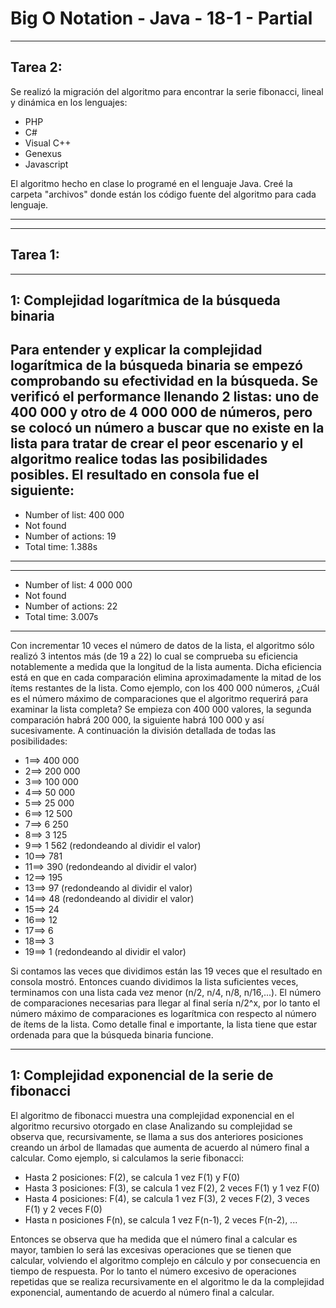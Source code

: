 # Big O Notation - Java - 18-1 - Partial

----------------------------
Tarea 2:
----------------------------
Se realizó la migración del algoritmo para encontrar la serie fibonacci, lineal y dinámica en los lenguajes:
 - PHP
 - C#
 - Visual C++
 - Genexus
 - Javascript 
 
El algoritmo hecho en clase lo programé en el lenguaje Java.
Creé la carpeta "archivos" donde están los código fuente del algoritmo para cada lenguaje.

-------------------------------------------------------------------------------------------------------------------------------------

----------------------------
Tarea 1:
----------------------------
--------------------------------------------------------
1: Complejidad logarítmica de la búsqueda binaria
--------------------------------------------------------
Para entender y explicar la complejidad logarítmica de la búsqueda binaria se empezó comprobando su efectividad en la búsqueda. Se verificó el performance llenando 2 listas: uno de 400 000 y otro de 4 000 000 de números, pero se colocó un número a buscar que no existe en la lista para tratar de crear el peor escenario y el algoritmo realice todas las posibilidades posibles. El resultado en consola fue el siguiente:
------------------------------------------------------------------------
 - Number of list: 400 000
 - Not found
 - Number of actions: 19
 - Total time: 1.388s
------------------------------------------------------------------------

------------------------------------------------------------------------
 - Number of list: 4 000 000
 - Not found
 - Number of actions: 22
 - Total time: 3.007s
------------------------------------------------------------------------

Con incrementar 10 veces el número de datos de la lista, el algoritmo sólo realizó 3 intentos más (de 19 a 22) lo cual se comprueba su eficiencia notablemente a medida que la longitud de la lista aumenta. Dicha eficiencia está en que en cada comparación elimina aproximadamente la mitad de los ítems restantes de la lista. Como ejemplo, con los 400 000 números, ¿Cuál es el número máximo de comparaciones que el algoritmo requerirá para examinar la lista completa? Se empieza con 400 000 valores, la segunda comparación habrá 200 000, la siguiente habrá 100 000 y así sucesivamente. A continuación la división detallada de todas las posibilidades:

- 1==>	400 000
- 2==>	200 000
- 3==>	100 000
- 4==>	 50 000
- 5==>	 25 000
- 6==>	 12 500
- 7==>	  6 250
- 8==>	  3 125
- 9==>	  1 562 (redondeando al dividir el valor)
- 10==>	   781
- 11==>	  	390 (redondeando al dividir el valor)
- 12==>		  195
- 13==>		   97 (redondeando al dividir el valor)
- 14==>		   48 (redondeando al dividir el valor)
- 15==>		   24
- 16==>		   12
- 17==>		    6
- 18==>		    3 
- 19==>		    1 (redondeando al dividir el valor)
  
Si contamos las veces que dividimos están las 19 veces que el resultado en consola mostró. 
Entonces cuando dividimos la lista suficientes veces, terminamos con una lista cada vez menor (n/2, n/4, n/8, n/16,...).
El número de comparaciones necesarias para llegar al final sería n/2^x, por lo tanto el número máximo de comparaciones es logarítmica con respecto al número de ítems de la lista.
Como detalle final e importante, la lista tiene que estar ordenada para que la búsqueda binaria funcione.


--------------------------------------------------------
1: Complejidad exponencial de la serie de fibonacci
--------------------------------------------------------
El algoritmo de fibonacci muestra una complejidad exponencial en el algoritmo recursivo otorgado en clase
Analizando su complejidad se observa que, recursivamente, se llama a sus dos anteriores posiciones creando un árbol de llamadas que aumenta de acuerdo al número final a calcular. Como ejemplo, si calculamos la serie fibonacci:
 - Hasta 2 posiciones: F(2), se calcula 1 vez F(1) y F(0)
 - Hasta 3 posiciones: F(3), se calcula 1 vez F(2), 2 veces F(1) y 1 vez F(0)
 - Hasta 4 posiciones: F(4), se calcula 1 vez F(3), 2 veces F(2), 3 veces F(1) y 2 veces F(0)
 - Hasta n posiciones  F(n), se calcula 1 vez F(n-1), 2 veces F(n-2), ...
 
 Entonces se observa que ha medida que el número final a calcular es mayor, tambien lo será las excesivas operaciones que se tienen que calcular, volviendo el algoritmo complejo en cálculo y por consecuencia en tiempo de respuesta.
 Por lo tanto el número excesivo de operaciones repetidas que se realiza recursivamente en el algoritmo le da la complejidad exponencial, aumentando de acuerdo al número final a calcular.


